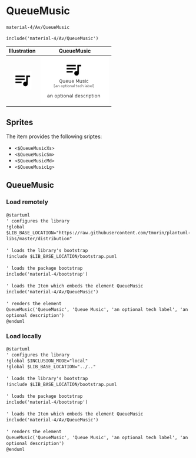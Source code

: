 # QueueMusic


```text
material-4/Av/QueueMusic
```

```text
include('material-4/Av/QueueMusic')
```



| Illustration | QueueMusic |
| :---: | :---: |
| ![illustration for Illustration](../../material-4/Av/QueueMusic.png) | ![illustration for QueueMusic](../../material-4/Av/QueueMusic.Local.png) |



## Sprites
The item provides the following sriptes:

- `<$QueueMusicXs>`
- `<$QueueMusicSm>`
- `<$QueueMusicMd>`
- `<$QueueMusicLg>`





## QueueMusic

### Load remotely
```plantuml
@startuml
' configures the library
!global $LIB_BASE_LOCATION="https://raw.githubusercontent.com/tmorin/plantuml-libs/master/distribution"

' loads the library's bootstrap
!include $LIB_BASE_LOCATION/bootstrap.puml

' loads the package bootstrap
include('material-4/bootstrap')

' loads the Item which embeds the element QueueMusic
include('material-4/Av/QueueMusic')

' renders the element
QueueMusic('QueueMusic', 'Queue Music', 'an optional tech label', 'an optional description')
@enduml
```

### Load locally
```plantuml
@startuml
' configures the library
!global $INCLUSION_MODE="local"
!global $LIB_BASE_LOCATION="../.."

' loads the library's bootstrap
!include $LIB_BASE_LOCATION/bootstrap.puml

' loads the package bootstrap
include('material-4/bootstrap')

' loads the Item which embeds the element QueueMusic
include('material-4/Av/QueueMusic')

' renders the element
QueueMusic('QueueMusic', 'Queue Music', 'an optional tech label', 'an optional description')
@enduml
```


